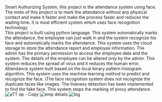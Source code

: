 Smart Authorizing System, this project is the attendance system using face. The moto of this project is to mark the attendance without any physical contact and make it faster and make the process faster and reduces the waiting time. It is most efficient system which uses face recognition technology.  
This project is built using python language. This system automatically marks the attendance, the employee can just walk in and the system recognize his face and automatically marks the attendance. This system uses the cloud storage to store the attendance report and employee information. The admin has the primary permission to access the employee data and the system. The details of the employee can be altered only by the admin. 
This system reduces the spread of virus and it reduces the human error. Attendance system built based on the local binary pattern histogram algorithm. This system uses the machine learning method to predict and recognize the face. \The face recognition system does not recognize the duplicate faces like images. The liveness detection has been implemented to find the fake face. This system stops the marking of proxy attendance.
![aTT op - Copy](https://user-images.githubusercontent.com/83911575/195020380-516a7b84-7df1-442d-874c-9a2c57ed82a0.png)
![emp details](https://user-images.githubusercontent.com/83911575/195020413-e94b5982-5a04-463b-8bd2-713c97ce66de.png)
![log](https://user-images.githubusercontent.com/83911575/195020418-ccf0df41-d139-4c2e-be3d-6bcc3b2cf8a7.png)
